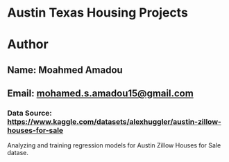 # Austin Texas Housing Projects

# Author
## Name: Moahmed Amadou
## Email: mohamed.s.amadou15@gmail.com

### Data Source: https://www.kaggle.com/datasets/alexhuggler/austin-zillow-houses-for-sale

Analyzing and training regression models for Austin Zillow Houses for Sale datase.

